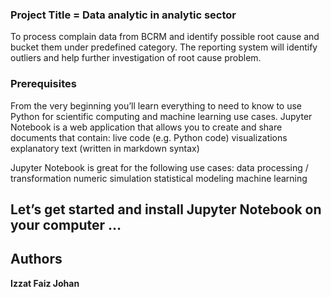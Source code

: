 ### Project Title = Data analytic in analytic sector

To process complain data from BCRM and identify possible root cause and bucket them under predefined category. The reporting system will identify outliers and help further investigation of root cause problem.

### Prerequisites

From the very beginning you’ll learn everything to need to know to use Python for scientific computing and machine learning use cases.
Jupyter Notebook is a web application that allows you to create and share documents that contain:
			live code (e.g. Python code)
			visualizations
			explanatory text (written in markdown syntax)

Jupyter Notebook is great for the following use cases:
			data processing / transformation
			numeric simulation
			statistical modeling
			machine learning

## Let’s get started and install Jupyter Notebook on your computer …

## Authors

 **Izzat Faiz Johan**  

